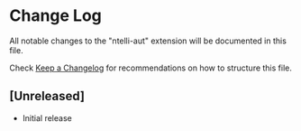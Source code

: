 # Change Log

All notable changes to the "ntelli-aut" extension will be documented in this file.

Check [Keep a Changelog](http://keepachangelog.com/) for recommendations on how to structure this file.

## [Unreleased]

- Initial release